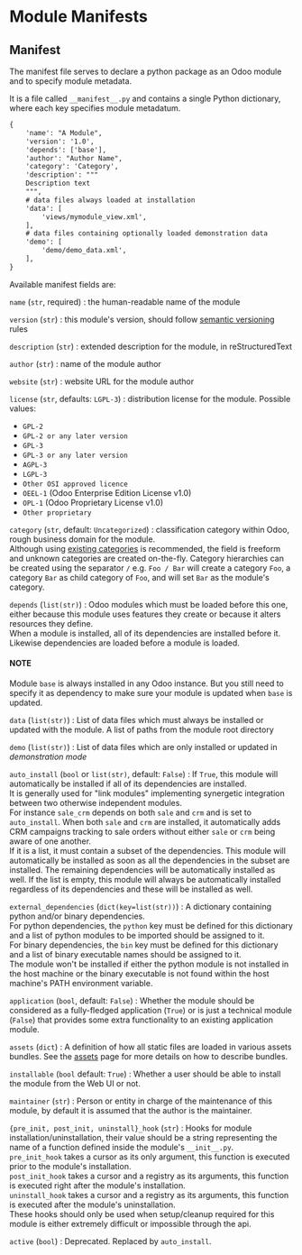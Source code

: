# Module Manifests

<a id="reference-module-manifest"></a>

## Manifest

The manifest file serves to declare a python package as an Odoo module
and to specify module metadata.

It is a file called `__manifest__.py` and contains a single Python
dictionary, where each key specifies module metadatum.

```default
{
    'name': "A Module",
    'version': '1.0',
    'depends': ['base'],
    'author': "Author Name",
    'category': 'Category',
    'description': """
    Description text
    """,
    # data files always loaded at installation
    'data': [
        'views/mymodule_view.xml',
    ],
    # data files containing optionally loaded demonstration data
    'demo': [
        'demo/demo_data.xml',
    ],
}
```

Available manifest fields are:

`name` (`str`, required)
: the human-readable name of the module

`version` (`str`)
: this module's version, should follow [semantic versioning](https://semver.org) rules

`description` (`str`)
: extended description for the module, in reStructuredText

`author` (`str`)
: name of the module author

`website` (`str`)
: website URL for the module author

`license` (`str`, defaults: `LGPL-3`)
: distribution license for the module.
  Possible values:
  <br/>
  * `GPL-2`
  * `GPL-2 or any later version`
  * `GPL-3`
  * `GPL-3 or any later version`
  * `AGPL-3`
  * `LGPL-3`
  * `Other OSI approved licence`
  * `OEEL-1` (Odoo Enterprise Edition License v1.0)
  * `OPL-1` (Odoo Proprietary License v1.0)
  * `Other proprietary`

`category` (`str`, default: `Uncategorized`)
: classification category within Odoo, rough business domain for the module.
  <br/>
  Although using [existing categories](https://github.com/odoo/odoo/blob/17.0/odoo/addons/base/data/ir_module_category_data.xml) is recommended, the field is
  freeform and unknown categories are created on-the-fly. Category
  hierarchies can be created using the separator `/` e.g. `Foo / Bar`
  will create a category `Foo`, a category `Bar` as child category of
  `Foo`, and will set `Bar` as the module's category.

`depends` (`list(str)`)
: Odoo modules which must be loaded before this one, either because this
  module uses features they create or because it alters resources they
  define.
  <br/>
  When a module is installed, all of its dependencies are installed before
  it. Likewise dependencies are loaded before a module is loaded.

#### NOTE
Module `base` is always installed in any Odoo instance.
But you still need to specify it as dependency to make sure your module is updated when `base` is updated.

`data` (`list(str)`)
: List of data files which must always be installed or updated with the
  module. A list of paths from the module root directory

`demo` (`list(str)`)
: List of data files which are only installed or updated in *demonstration
  mode*

`auto_install` (`bool` or `list(str)`, default: `False`)
: If `True`, this module will automatically be installed if all of its
  dependencies are installed.
  <br/>
  It is generally used for "link modules" implementing synergetic integration
  between two otherwise independent modules.
  <br/>
  For instance `sale_crm` depends on both `sale` and `crm` and is set
  to `auto_install`. When both `sale` and `crm` are installed, it
  automatically adds CRM campaigns tracking to sale orders without either
  `sale` or `crm` being aware of one another.
  <br/>
  If it is a list, it must contain a subset of the dependencies. This module will automatically be
  installed as soon as all the dependencies in the subset are installed. The remaining
  dependencies will be automatically installed as well. If the list is empty, this module will
  always be automatically installed regardless of its dependencies and these will be installed as
  well.

`external_dependencies` (`dict(key=list(str))`)
: A dictionary containing python and/or binary dependencies.
  <br/>
  For python dependencies, the `python` key must be defined for this
  dictionary and a list of python modules to be imported should be assigned
  to it.
  <br/>
  For binary dependencies, the `bin` key must be defined for this
  dictionary and a list of binary executable names should be assigned to it.
  <br/>
  The module won't be installed if either the python module is not installed
  in the host machine or the binary executable is not found within the
  host machine's PATH environment variable.

`application` (`bool`, default: `False`)
: Whether the module should be considered as a fully-fledged application
  (`True`) or is just a technical module (`False`) that provides some
  extra functionality to an existing application module.

`assets` (`dict`)
: A definition of how all static files are loaded in various assets bundles.
  See the [assets](../frontend/assets.md#reference-assets) page for more details on how to
  describe bundles.

`installable` (`bool` default: `True`)
: Whether a user should be able to install the module from the Web UI or not.

`maintainer` (`str`)
: Person or entity in charge of the maintenance of this module, by default
  it is assumed that the author is the maintainer.

`{pre_init, post_init, uninstall}_hook` (`str`)
: Hooks for module installation/uninstallation, their value should be a
  string representing the name of a function defined inside the module's
  `__init__.py`.
  <br/>
  `pre_init_hook` takes a cursor as its only argument, this function is
  executed prior to the module's installation.
  <br/>
  `post_init_hook` takes a cursor and a registry as its arguments, this
  function is executed right after the module's installation.
  <br/>
  `uninstall_hook` takes a cursor and a registry as its arguments, this
  function is executed after the module's uninstallation.
  <br/>
  These hooks should only be used when setup/cleanup required for this module
  is either extremely difficult or impossible through the api.

`active` (`bool`)
: Deprecated. Replaced by `auto_install`.
